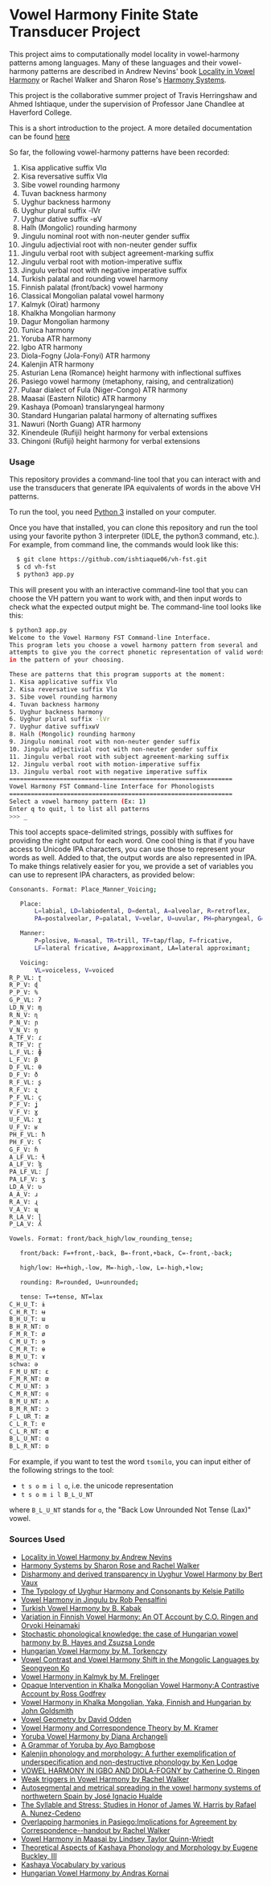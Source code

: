 # Vowel Harmony Finite State Transducer Project

This project aims to computationally model locality in vowel-harmony patterns among languages. Many of these languages and their vowel-harmony
patterns are described in Andrew Nevins' book [Locality in Vowel Harmony](https://mitpress.mit.edu/books/locality-vowel-harmony) or Rachel Walker and Sharon Rose's [Harmony Systems](http://idiom.ucsd.edu/~rose/RoseWalkerHarmonysystemsch8.pdf).

This project is the collaborative summer project of Travis Herringshaw and Ahmed Ishtiaque,
under the supervision of Professor Jane Chandlee at Haverford College.

This is a short introduction to the project. A more detailed documentation can be found [here](https://vh-fst.readthedocs.io/en/latest/)

So far, the following vowel-harmony patterns have been recorded:
1. Kisa applicative suffix Vlɑ
2. Kisa reversative suffix Vlɑ
3. Sibe vowel rounding harmony
4. Tuvan backness harmony
5. Uyghur backness harmony
6. Uyghur plural suffix -lVr
7. Uyghur dative suffix -ʁV
8. Halh (Mongolic) rounding harmony
9. Jingulu nominal root with non-neuter gender suffix
10. Jingulu adjectivial root with non-neuter gender suffix
11. Jingulu verbal root with subject agreement-marking suffix
12. Jingulu verbal root with motion-imperative suffix
13. Jingulu verbal root with negative imperative suffix
14. Turkish palatal and rounding vowel harmony
15. Finnish palatal (front/back) vowel harmony
16. Classical Mongolian palatal vowel harmony
17. Kalmyk (Oirat) harmony
18. Khalkha Mongolian harmony
19. Dagur Mongolian harmony
20. Tunica harmony
21. Yoruba ATR harmony
22. Igbo ATR harmony
23. Diola-Fogny (Jola-Fonyi) ATR harmony
24. Kalenjin ATR harmony
25. Asturian Lena (Romance) height harmony with inflectional suffixes
26. Pasiego vowel harmony (metaphony, raising, and centralization)
27. Pulaar dialect of Fula (Niger-Congo) ATR harmony
28. Maasai (Eastern Nilotic) ATR harmony
29. Kashaya (Pomoan) translaryngeal harmony
30. Standard Hungarian palatal harmony of alternating suffixes
31. Nawuri (North Guang) ATR harmony
32. Kinendeule (Rufiji) height harmony for verbal extensions
33. Chingoni (Rufiji) height harmony for verbal extensions

### Usage
This repository provides a command-line tool that you can interact with and use the transducers that generate IPA equivalents of words in the above VH patterns.

To run the tool, you need [Python 3](https://www.python.org/) installed on your
computer.

Once you have that installed, you can clone this repository and run the tool
using your favorite python 3 interpreter (IDLE, the python3 command, etc.). For
example, from command line, the commands would look like this:

```bash
  $ git clone https://github.com/ishtiaque06/vh-fst.git
  $ cd vh-fst
  $ python3 app.py
```

This will present you with an interactive command-line tool that you can choose
the VH pattern you want to work with, and then input words to check what the
expected output might be. The command-line tool looks like this:

```bash
$ python3 app.py
Welcome to the Vowel Harmony FST Command-line Interface.
This program lets you choose a vowel harmony pattern from several and
attempts to give you the correct phonetic representation of valid words
in the pattern of your choosing.

These are patterns that this program supports at the moment:
1. Kisa applicative suffix Vlɑ
2. Kisa reversative suffix Vlɑ
3. Sibe vowel rounding harmony
4. Tuvan backness harmony
5. Uyghur backness harmony
6. Uyghur plural suffix -lVr
7. Uyghur dative suffixʁV
8. Halh (Mongolic) rounding harmony
9. Jingulu nominal root with non-neuter gender suffix
10. Jingulu adjectivial root with non-neuter gender suffix
11. Jingulu verbal root with subject agreement-marking suffix
12. Jingulu verbal root with motion-imperative suffix
13. Jingulu verbal root with negative imperative suffix
==============================================================
Vowel Harmony FST Command-line Interface for Phonologists
==============================================================
Select a vowel harmony pattern (Ex: 1)
Enter q to quit, l to list all patterns
>>> _
```

This tool accepts space-delimited strings, possibly with suffixes for providing
 the right output for each word. One cool thing is that if you have access to
 Unicode IPA characters, you can use those to represent your words as well.
 Added to that, the output words are also represented in IPA. To make things
 relatively easier for you, we provide a set of variables you can use to
 represent IPA characters, as provided below:

 ```bash
Consonants. Format: Place_Manner_Voicing;

    Place:
        L=labial, LD=labiodental, D=dental, A=alveolar, R=retroflex,
        PA=postalveolar, P=palatal, V=velar, U=uvular, PH=pharyngeal, G=glottal;

    Manner:
        P=plosive, N=nasal, TR=trill, TF=tap/flap, F=fricative,
        LF=lateral fricative, A=approximant, LA=lateral approximant;

    Voicing:
        VL=voiceless, V=voiced
R_P_VL: ʈ
R_P_V: ɖ
P_P_V: %
G_P_VL: ʔ
LD_N_V: ɱ
R_N_V: ɳ
P_N_V: ɲ
V_N_V: ŋ
A_TF_V: ɾ
R_TF_V: ɽ
L_F_VL: ɸ
L_F_V: β
D_F_VL: θ
D_F_V: ð
R_F_VL: ʂ
R_F_V: ʐ
P_F_VL: ç
P_F_V: ʝ
V_F_V: ɣ
U_F_VL: χ
U_F_V: ʁ
PH_F_VL: ħ
PH_F_V: ʕ
G_F_V: ɦ
A_LF_VL: ɬ
A_LF_V: ɮ
PA_LF_VL: ʃ
PA_LF_V: ʒ
LD_A_V: ʋ
A_A_V: ɹ
R_A_V: ɻ
V_A_V: ɰ
R_LA_V: ɭ
P_LA_V: ʎ

Vowels. Format: front/back_high/low_rounding_tense;

    front/back: F=+front,-back, B=-front,+back, C=-front,-back;

    high/low: H=+high,-low, M=-high,-low, L=-high,+low;

    rounding: R=rounded, U=unrounded;

    tense: T=+tense, NT=lax
C_H_U_T: ɨ
C_H_R_T: ʉ
B_H_U_T: ɯ
B_H_R_NT: ʊ
F_M_R_T: ø
C_M_U_T: ɘ
C_M_R_T: ɵ
B_M_U_T: ɤ
schwa: ə
F_M_U_NT: ɛ
F_M_R_NT: œ
C_M_U_NT: ɜ
C_M_R_NT: ɞ
B_M_U_NT: ʌ
B_M_R_NT: ɔ
F_L_UR_T: æ
C_L_R_T: ɐ
C_L_R_NT: ɶ
B_L_U_NT: ɑ
B_L_R_NT: ɒ
```

For example, if you want to test the word `tsomilɑ`, you can input either of
the following strings to the tool:
  * `t s o m i l ɑ`, i.e. the unicode representation
  * `t s o m i l B_L_U_NT`

where `B_L_U_NT` stands for `ɑ`, the "Back Low Unrounded Not Tense (Lax)" vowel.

### Sources Used
* [Locality in Vowel Harmony by Andrew Nevins](https://mitpress.mit.edu/books/locality-vowel-harmony)
* [Harmony Systems by Sharon Rose and Rachel Walker](http://idiom.ucsd.edu/~rose/RoseWalkerHarmonysystemsch8.pdf)
* [Disharmony and derived transparency in Uyghur Vowel Harmony by Bert Vaux](https://web.archive.org/web/20060208045946/http://www.uwm.edu/~vaux/uyghur.pdf)
* [The Typology of Uyghur Harmony and Consonants by Kelsie Patillo](https://pdfs.semanticscholar.org/d75f/6ee2d45b03b446cff1c0fbce5c173f026899.pdf)
* [Vowel Harmony in Jingulu by Rob Pensalfini](http://www.ai.mit.edu/projects/dm/featgeom/pensalfini-harmony.pdf)
* [Turkish Vowel Harmony by B. Kabak](https://onlinelibrary.wiley.com/doi/full/10.1002/9781444335262.wbctp0118)
* [Variation in Finnish Vowel Harmony: An OT Account by C.O. Ringen and Orvoki Heinamaki](https://link.springer.com/content/pdf/10.1023%2FA%3A1006158818498.pdf)
* [Stochastic phonological knowledge: the case of Hungarian vowel harmony by B. Hayes and Zsuzsa Londe](https://www.cambridge.org/core/services/aop-cambridge-core/content/view/52E4EE2D969BC9777EB511550F0771FE/S0952675706000765a.pdf/stochastic_phonological_knowledge_the_case_of_hungarian_vowel_harmony.pdf)
* [Hungarian Vowel Harmony by M. Torkenczy](https://onlinelibrary.wiley.com/doi/full/10.1002/9781444335262.wbctp0123)
* [Vowel Contrast and Vowel Harmony Shift in the Mongolic Languages by Seongyeon Ko](http://qcpages.qc.cuny.edu/~sko/papers/Ko_2011_VHshift.in.Mong_LanguageResearch47-1.pdf)
* [Vowel Harmony in Kalmyk by M. Frelinger](http://qcpages.qc.cuny.edu/~sko/papers/Ko_2011_VHshift.in.Mong_LanguageResearch47-1.pdf)
* [Opaque Intervention in Khalka Mongolian Vowel Harmony:A Contrastive Account by Ross Godfrey](https://www.mcgill.ca/mcgwpl/files/mcgwpl/godfrey2012_0.pdf)
* [Vowel Harmony in Khalka Mongolian, Yaka, Finnish and Hungarian by John Goldsmith](https://www.jstor.org/stable/4419959?seq=1#metadata_info_tab_contents)
* [Vowel Geometry by David Odden](https://www.jstor.org/stable/pdf/4420037.pdf?refreqid=excelsior%3A9481819c7e1f122e7ed5677ef2736172)
* [Vowel Harmony and Correspondence Theory by M. Kramer](https://www.degruyter.com/view/product/178609)
* [Yoruba Vowel Harmony by Diana Archangeli](https://www.researchgate.net/publication/265303973_Yoruba_Vowel_Harmony)
* [A Grammar of Yoruba by Ayo Bamgbose](https://books.google.com/books?hl=en&lr=&id=q20vW6-CmHAC&oi=fnd&pg=PR9&dq=bamgbose+ayo&ots=nLWuEdfsdY&sig=-tuHA5iS8S37cb28lIrXORMlwVs#v=onepage&q&f=false)
* [Kalenjin phonology and morphology: A further exemplification of underspecification and
non-destructive phonology by Ken Lodge](http://www.ai.mit.edu/projects/dm/featgeom/lodge-kalenjin.pdf)
* [VOWEL HARMONY IN IGBO AND DIOLA-FOGNY by Catherine O. Ringen](https://journals.linguisticsociety.org/elanguage/sal/article/download/1064/1064-2224-1-PB.pdf)
* [Weak triggers in Vowel Harmony by Rachel Walker](https://www.jstor.org/stable/pdf/4048118.pdf)
* [Autosegmental and metrical spreading in the vowel harmony systems of northwetern Spain by José Ignacio Hualde](https://www.researchgate.net/publication/245577932_Autosegmental_and_metrical_spreading_in_the_vowel_harmony_systems_of_northwetern_Spain)
* [The Syllable and Stress: Studies in Honor of James W. Harris by Rafael A. Nunez-Cedeno](https://books.google.com/books/about/The_Syllable_and_Stress.html?id=_JjUCwAAQBAJ)
* [Overlapping harmonies in Pasiego:Implications for Agreement by Correspondence--handout by Rachel Walker](https://dornsife.usc.edu/assets/sites/1208/docs/Pasiego_UCLA_Handout_Final.pdf)
* [Vowel Harmony in Maasai by Lindsey Taylor Quinn-Wriedt](https://ir.uiowa.edu/cgi/viewcontent.cgi?referer=&httpsredir=1&article=4860&context=etd)
* [Theoretical Aspects of Kashaya Phonology and Morphology by Eugene Buckley, III](https://escholarship.org/uc/item/2m2435db)
* [Kashaya Vocabulary by various](https://www.ling.upenn.edu/~gene/Kashaya/Vocabulary/list-all.html)
* [Hungarian Vowel Harmony by Andras Kornai](http://citeseerx.ist.psu.edu/viewdoc/download?doi=10.1.1.139.6999&rep=rep1&type=pdf)
